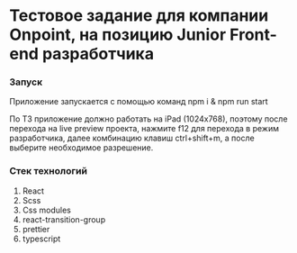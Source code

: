 # Тестовое задание для компании Onpoint, на позицию Junior Front-end разработчика

### Запуск

Приложение запускается с помощью команд npm i & npm run start

По ТЗ приложение должно работать на iPad (1024x768),
поэтому после перехода на live preview проекта,
нажмите f12 для перехода в режим разработчика,
далее комбинацию клавиш ctrl+shift+m, а после выберите
необходимое разрешение.

### Стек технологий

1. React
2. Scss
3. Css modules
4. react-transition-group
5. prettier
6. typescript
